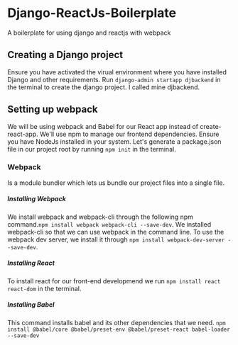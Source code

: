 # Django-ReactJs-Boilerplate
A boilerplate for using django and reactjs with webpack
## Creating a Django project
Ensure you have activated the virual environment where you have installed Django and other requirements.
Run `django-admin startapp djbackend` in the terminal to create the django project. I called mine djbackend.
## Setting up webpack
We will be using webpack and Babel for our React app instead of create-react-app.
We'll use npm to manage our frontend dependencies. Ensure you have NodeJs installed in your system.
Let's generate a package.json file in our project root by running `npm init` in the terminal.
### Webpack
Is a module bundler which lets us bundle our project files into a single file.
##### Installing Webpack
We install webpack and webpack-cli through the following npm command.`npm install webpack webpack-cli --save-dev`.
We installed webpack-cli so that we can use webpack in the command line.
To use the webpack dev server, we install it through `npm install webpack-dev-server --save-dev`.
##### Installing React
To install react for our front-end developmend we run `npm install react react-dom` in the terminal.
##### Installing Babel
This command installs babel and its other dependencies that we need. `npm install @babel/core @babel/preset-env @babel/preset-react babel-loader --save-dev`

